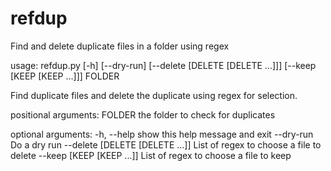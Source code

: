 # refdup
Find and delete duplicate files in a folder using regex

usage: refdup.py [-h] [--dry-run] [--delete [DELETE [DELETE ...]]]
                 [--keep [KEEP [KEEP ...]]]
                 FOLDER

Find duplicate files and delete the duplicate using regex for selection.

positional arguments:
  FOLDER                the folder to check for duplicates

optional arguments:
  -h, --help            show this help message and exit
  --dry-run             Do a dry run
  --delete [DELETE [DELETE ...]]
                        List of regex to choose a file to delete
  --keep [KEEP [KEEP ...]]
                        List of regex to choose a file to keep
